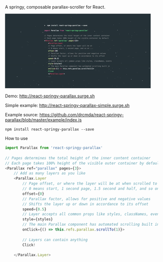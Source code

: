 A springy, composable parallax-scroller for React.

![intro](intro.gif)

Demo: http://react-springy-parallax.surge.sh

Simple example: http://react-springy-parallax-simple.surge.sh

Example source: https://github.com/drcmda/react-springy-parallax/blob/master/example/index.js

    npm install react-springy-parallax --save
    
How to use

```js
import Parallax from 'react-springy-parallax'
    
// Pages determines the total height of the inner content container
// Each page takes 100% height of the visible outer container by default
<Parallax ref="parallax" pages={3}>
    // Add as many layers as you like
    <Parallax.Layer
        // Page offset, or where the layer will be at when scrolled to
        // 0 means start, 1 second page, 1.5 second and half, and so on ...
        offset={0}
        // Parallax factor, allows for positive and negative values
        // Shifts the layer up or down in accordance to its offset
        speed={0.5}
        // Layer accepts all common props like styles, classNames, events
        style={styles}
        // The main Parallax component has automated scrolling built in
        onClick={() => this.refs.parallax.scrollTo(1)}>
        
        // Layers can contain anything 
        Click!
        
    </Parallax.Layer>
